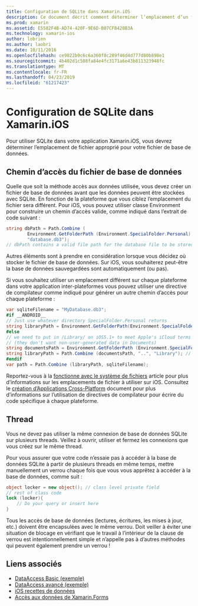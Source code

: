 ```yaml
---
title: Configuration de SQLite dans Xamarin.iOS
description: Ce document décrit comment déterminer l’emplacement d’un fichier de base de données SQLite dans une application Xamarin.iOS. Ces concepts sont appliquent quel que soit le mécanisme d’accès de données sélectionnée.
ms.prod: xamarin
ms.assetid: E5582F4B-AD74-420F-9E6D-B07CFB420B3A
ms.technology: xamarin-ios
author: lobrien
ms.author: laobri
ms.date: 10/11/2016
ms.openlocfilehash: ce9822b9c6c6a360f8c289f46d4d777d80b898e1
ms.sourcegitcommit: 4b402d1c508fa84e4fc3171a6e43b811323948fc
ms.translationtype: MT
ms.contentlocale: fr-FR
ms.lasthandoff: 04/23/2019
ms.locfileid: "61217423"
---
```

# <a name="configuring-sqlite-in-xamarinios"></a>Configuration de SQLite dans Xamarin.iOS

Pour utiliser SQLite dans votre application Xamarin.iOS, vous devrez déterminer l’emplacement de fichier approprié pour votre fichier de base de données.

## <a name="database-file-path"></a>Chemin d’accès du fichier de base de données

Quelle que soit la méthode accès aux données utilisée, vous devez créer un fichier de base de données avant que les données peuvent être stockées avec SQLite. En fonction de la plateforme que vous ciblez l’emplacement du fichier sera différent. Pour iOS, vous pouvez utiliser classe Environment pour construire un chemin d’accès valide, comme indiqué dans l’extrait de code suivant :

```csharp
string dbPath = Path.Combine (
        Environment.GetFolderPath (Environment.SpecialFolder.Personal),
        "database.db3");
// dbPath contains a valid file path for the database file to be stored
```

Autres éléments sont à prendre en considération lorsque vous décidez où stocker le fichier de base de données. Sur iOS, vous souhaiterez peut-être la base de données sauvegardées sont automatiquement (ou pas).

Si vous souhaitez utiliser un emplacement différent sur chaque plateforme dans votre application inter-plateformes vous pouvez utiliser une directive de compilateur comme indiqué pour générer un autre chemin d’accès pour chaque plateforme :

```csharp
var sqliteFilename = "MyDatabase.db3";
#if __ANDROID__
// Just use whatever directory SpecialFolder.Personal returns
string libraryPath = Environment.GetFolderPath(Environment.SpecialFolder.Personal); ;
#else
// we need to put in /Library/ on iOS5.1+ to meet Apple's iCloud terms
// (they don't want non-user-generated data in Documents)
string documentsPath = Environment.GetFolderPath (Environment.SpecialFolder.Personal); // Documents folder
string libraryPath = Path.Combine (documentsPath, "..", "Library"); // Library folder instead
#endif
var path = Path.Combine (libraryPath, sqliteFilename);
```

Reportez-vous à la [fonctionne avec le système de fichiers](~/ios/app-fundamentals/file-system.md) article pour plus d’informations sur les emplacements de fichier à utiliser sur iOS. Consultez le [création d’Applications Cross-Platform](~/cross-platform/app-fundamentals/building-cross-platform-applications/index.md) document pour plus d’informations sur l’utilisation de directives de compilateur pour écrire du code spécifique à chaque plateforme.

## <a name="threading"></a>Thread

Vous ne devez pas utiliser la même connexion de base de données SQLite sur plusieurs threads. Veillez à ouvrir, utiliser et fermez les connexions que vous créez sur le même thread.

Pour vous assurer que votre code n’essaie pas à accéder à la base de données SQLite à partir de plusieurs threads en même temps, mettre manuellement un verrou chaque fois que vous vous apprêtez à accéder à la base de données, comme suit :

```csharp
object locker = new object(); // class level private field
// rest of class code
lock (locker){
    // Do your query or insert here
}
```

Tous les accès de base de données (lectures, écritures, les mises à jour, etc.) doivent être encapsulées avec le même verrou. Doit veiller à éviter une situation de blocage en vérifiant que le travail à l’intérieur de la clause de verrou est intentionnellement simple et n’appelle pas à d’autres méthodes qui peuvent également prendre un verrou !


## <a name="related-links"></a>Liens associés

- [DataAccess Basic (exemple)](https://github.com/xamarin/mobile-samples/tree/master/DataAccess/Basic)
- [DataAccess avancé (exemple)](https://github.com/xamarin/mobile-samples/tree/master/DataAccess/Advanced)
- [iOS recettes de données](https://github.com/xamarin/recipes/tree/master/Recipes/ios/data/sqlite)
- [Accès aux données de Xamarin.Forms](~/xamarin-forms/app-fundamentals/databases.md)
